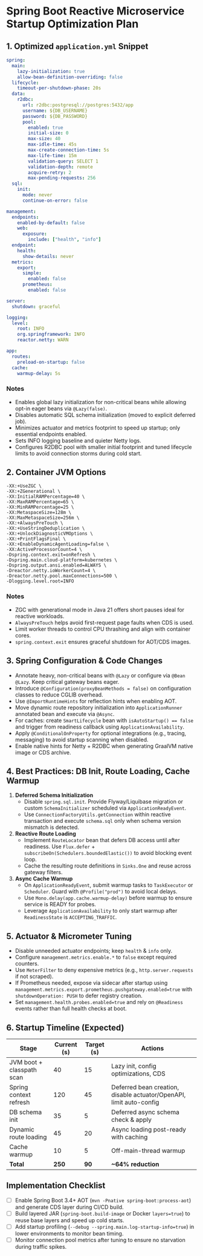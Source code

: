 # Spring Boot Reactive Microservice Startup Optimization Plan

## 1. Optimized `application.yml` Snippet
```yaml
spring:
  main:
    lazy-initialization: true
    allow-bean-definition-overriding: false
  lifecycle:
    timeout-per-shutdown-phase: 20s
  data:
    r2dbc:
      url: r2dbc:postgresql://postgres:5432/app
      username: ${DB_USERNAME}
      password: ${DB_PASSWORD}
      pool:
        enabled: true
        initial-size: 0
        max-size: 40
        max-idle-time: 45s
        max-create-connection-time: 5s
        max-life-time: 15m
        validation-query: SELECT 1
        validation-depth: remote
        acquire-retry: 2
        max-pending-requests: 256
  sql:
    init:
      mode: never
      continue-on-error: false

management:
  endpoints:
    enabled-by-default: false
    web:
      exposure:
        include: ["health", "info"]
  endpoint:
    health:
      show-details: never
  metrics:
    export:
      simple:
        enabled: false
      prometheus:
        enabled: false

server:
  shutdown: graceful

logging:
  level:
    root: INFO
    org.springframework: INFO
    reactor.netty: WARN

app:
  routes:
    preload-on-startup: false
  cache:
    warmup-delay: 5s
```

### Notes
* Enables global lazy initialization for non-critical beans while allowing opt-in eager beans via `@Lazy(false)`.
* Disables automatic SQL schema initialization (moved to explicit deferred job).
* Minimizes actuator and metrics footprint to speed up startup; only essential endpoints enabled.
* Sets INFO logging baseline and quieter Netty logs.
* Configures R2DBC pool with smaller initial footprint and tuned lifecycle limits to avoid connection storms during cold start.

## 2. Container JVM Options
```
-XX:+UseZGC \
-XX:+ZGenerational \
-XX:InitialRAMPercentage=40 \
-XX:MaxRAMPercentage=65 \
-XX:MinRAMPercentage=25 \
-XX:MetaspaceSize=128m \
-XX:MaxMetaspaceSize=256m \
-XX:+AlwaysPreTouch \
-XX:+UseStringDeduplication \
-XX:+UnlockDiagnosticVMOptions \
-XX:+PrintFlagsFinal \
-XX:+EnableDynamicAgentLoading=false \
-XX:ActiveProcessorCount=4 \
-Dspring.context.exit=onRefresh \
-Dspring.main.cloud-platform=kubernetes \
-Dspring.output.ansi.enabled=ALWAYS \
-Dreactor.netty.ioWorkerCount=4 \
-Dreactor.netty.pool.maxConnections=500 \
-Dlogging.level.root=INFO
```

### Notes
* ZGC with generational mode in Java 21 offers short pauses ideal for reactive workloads.
* `AlwaysPreTouch` helps avoid first-request page faults when CDS is used.
* Limit worker threads to control CPU thrashing and align with container cores.
* `spring.context.exit` ensures graceful shutdown for AOT/CDS images.

## 3. Spring Configuration & Code Changes
* Annotate heavy, non-critical beans with `@Lazy` or configure via `@Bean @Lazy`. Keep critical gateway beans eager.
* Introduce `@Configuration(proxyBeanMethods = false)` on configuration classes to reduce CGLIB overhead.
* Use `@ImportRuntimeHints` for reflection hints when enabling AOT.
* Move dynamic route repository initialization into `ApplicationRunner` annotated bean and execute via `@Async`.
* For caches: create `SmartLifecycle` bean with `isAutoStartup() == false` and trigger from readiness callback using `ApplicationAvailability`.
* Apply `@ConditionalOnProperty` for optional integrations (e.g., tracing, messaging) to avoid startup scanning when disabled.
* Enable native hints for Netty + R2DBC when generating GraalVM native image or CDS archive.

## 4. Best Practices: DB Init, Route Loading, Cache Warmup
1. **Deferred Schema Initialization**
   * Disable `spring.sql.init`. Provide Flyway/Liquibase migration or custom `SchemaInitializer` scheduled via `ApplicationReadyEvent`.
   * Use `ConnectionFactoryUtils.getConnection` within reactive transaction and execute `schema.sql` only when schema version mismatch is detected.
2. **Reactive Route Loading**
   * Implement `RouteLocator` bean that defers DB access until after readiness. Use `Flux.defer` + `subscribeOn(Schedulers.boundedElastic())` to avoid blocking event loop.
   * Cache the resulting route definitions in `Sinks.One` and reuse across gateway filters.
3. **Async Cache Warmup**
   * On `ApplicationReadyEvent`, submit warmup tasks to `TaskExecutor` or `Scheduler`. Guard with `@Profile("prod")` to avoid local delays.
   * Use `Mono.delay(app.cache.warmup-delay)` before warmup to ensure service is READY for probes.
   * Leverage `ApplicationAvailability` to only start warmup after `ReadinessState` is `ACCEPTING_TRAFFIC`.

## 5. Actuator & Micrometer Tuning
* Disable unneeded actuator endpoints; keep `health` & `info` only.
* Configure `management.metrics.enable.*` to `false` except required counters.
* Use `MeterFilter` to deny expensive metrics (e.g., `http.server.requests` if not scraped).
* If Prometheus needed, expose via sidecar after startup using `management.metrics.export.prometheus.pushgateway.enabled=true` with `shutdownOperation: PUSH` to defer registry creation.
* Set `management.health.probes.enabled=true` and rely on `@Readiness` events rather than full health checks at boot.

## 6. Startup Timeline (Expected)
| Stage | Current (s) | Target (s) | Actions |
| --- | --- | --- | --- |
| JVM boot + classpath scan | 40 | 15 | Lazy init, config optimizations, CDS |
| Spring context refresh | 120 | 45 | Deferred bean creation, disable actuator/OpenAPI, limit auto-config |
| DB schema init | 35 | 5 | Deferred async schema check & apply |
| Dynamic route loading | 45 | 20 | Async loading post-ready with caching |
| Cache warmup | 10 | 5 | Off-main-thread warmup |
| **Total** | **250** | **90** | **~64% reduction** |

## Implementation Checklist
- [ ] Enable Spring Boot 3.4+ AOT (`mvn -Pnative spring-boot:process-aot`) and generate CDS layer during CI/CD build.
- [ ] Build layered JAR (`spring-boot.build-image` or Docker `layers=true`) to reuse base layers and speed up cold starts.
- [ ] Add startup profiling (`--debug --spring.main.log-startup-info=true`) in lower environments to monitor bean timing.
- [ ] Monitor connection pool metrics after tuning to ensure no starvation during traffic spikes.
